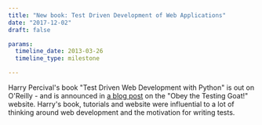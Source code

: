 ```yaml
---
title: "New book: Test Driven Development of Web Applications"
date: "2017-12-02"
draft: false

params:
  timeline_date: 2013-03-26
  timeline_type: milestone

---
```


Harry Percival's book "Test Driven Web Development with Python" is out on O'Reilly - and is announced in [a blog post](https://www.obeythetestinggoat.com/tdd-web-programming-book-on-oreilly-early-release.html) on the "Obey the Testing Goat!" website. Harry's book, tutorials and website were influential to a lot of thinking around web development and the motivation for writing tests.
